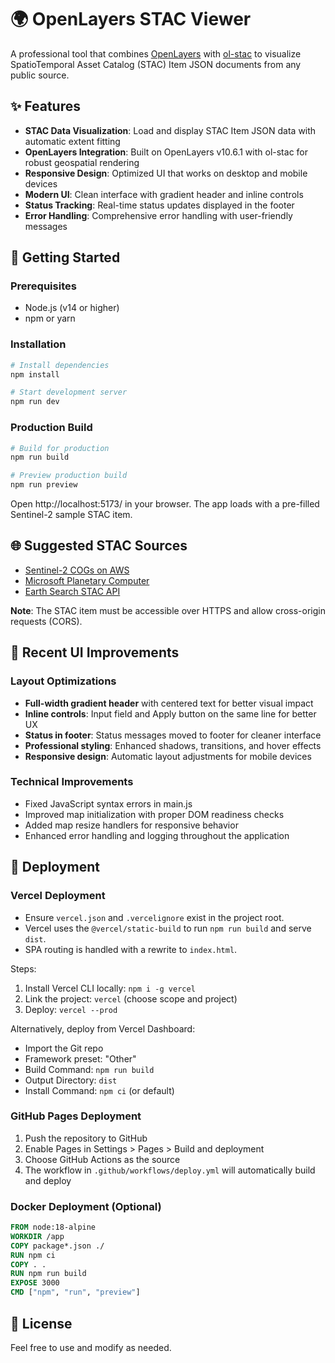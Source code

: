 # 🌍 OpenLayers STAC Viewer

A professional tool that combines [OpenLayers](https://openlayers.org/) with [ol-stac](https://github.com/m-mohr/ol-stac) to visualize SpatioTemporal Asset Catalog (STAC) Item JSON documents from any public source.

## ✨ Features

- **STAC Data Visualization**: Load and display STAC Item JSON data with automatic extent fitting
- **OpenLayers Integration**: Built on OpenLayers v10.6.1 with ol-stac for robust geospatial rendering
- **Responsive Design**: Optimized UI that works on desktop and mobile devices
- **Modern UI**: Clean interface with gradient header and inline controls
- **Status Tracking**: Real-time status updates displayed in the footer
- **Error Handling**: Comprehensive error handling with user-friendly messages

## 🚀 Getting Started

### Prerequisites
- Node.js (v14 or higher)
- npm or yarn

### Installation

```bash
# Install dependencies
npm install

# Start development server
npm run dev
```

### Production Build

```bash
# Build for production
npm run build

# Preview production build
npm run preview
```

Open http://localhost:5173/ in your browser. The app loads with a pre-filled Sentinel-2 sample STAC item.

## 🌐 Suggested STAC Sources

- [Sentinel-2 COGs on AWS](https://registry.opendata.aws/sentinel-2/)
- [Microsoft Planetary Computer](https://planetarycomputer.microsoft.com/catalog)
- [Earth Search STAC API](https://earth-search.aws.element84.com)

**Note**: The STAC item must be accessible over HTTPS and allow cross-origin requests (CORS).

## 🎨 Recent UI Improvements

### Layout Optimizations
- **Full-width gradient header** with centered text for better visual impact
- **Inline controls**: Input field and Apply button on the same line for better UX
- **Status in footer**: Status messages moved to footer for cleaner interface
- **Professional styling**: Enhanced shadows, transitions, and hover effects
- **Responsive design**: Automatic layout adjustments for mobile devices

### Technical Improvements
- Fixed JavaScript syntax errors in main.js
- Improved map initialization with proper DOM readiness checks
- Added map resize handlers for responsive behavior
- Enhanced error handling and logging throughout the application

## 🚀 Deployment

### Vercel Deployment

- Ensure `vercel.json` and `.vercelignore` exist in the project root.
- Vercel uses the `@vercel/static-build` to run `npm run build` and serve `dist`.
- SPA routing is handled with a rewrite to `index.html`.

Steps:
1. Install Vercel CLI locally: `npm i -g vercel`
2. Link the project: `vercel` (choose scope and project)
3. Deploy: `vercel --prod`

Alternatively, deploy from Vercel Dashboard:
- Import the Git repo
- Framework preset: "Other"
- Build Command: `npm run build`
- Output Directory: `dist`
- Install Command: `npm ci` (or default)

### GitHub Pages Deployment

1. Push the repository to GitHub
2. Enable Pages in Settings > Pages > Build and deployment
3. Choose GitHub Actions as the source
4. The workflow in `.github/workflows/deploy.yml` will automatically build and deploy

### Docker Deployment (Optional)

```dockerfile
FROM node:18-alpine
WORKDIR /app
COPY package*.json ./
RUN npm ci
COPY . .
RUN npm run build
EXPOSE 3000
CMD ["npm", "run", "preview"]
```

## 📝 License

Feel free to use and modify as needed.

